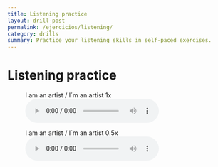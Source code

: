 ```yaml
---
title: Listening practice
layout: drill-post
permalink: /ejercicios/listening/
category: drills
summary: Practice your listening skills in self-paced exercises. 
---
```


# Listening practice

<figure>
    <figcaption>I am an artist / I´m an artist 1x</figcaption>
    <audio controls src="/assets/audio/Le01Un01Ls01-01.wav">
        Tu navegador no soporta el elemento <code>audio</code>.
    </audio>
</figure>

<figure>
    <figcaption>I am an artist / I´m an artist 0.5x</figcaption>
    <audio controls src="/assets/audio/Le01Un01Ls01-01x0.5.wav">
        Tu navegador no soporta el elemento <code>audio</code>.
    </audio>
</figure>